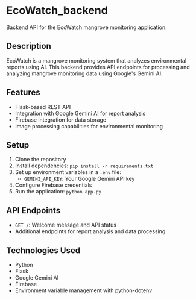 # EcoWatch_backend

Backend API for the EcoWatch mangrove monitoring application.

## Description

EcoWatch is a mangrove monitoring system that analyzes environmental reports using AI. This backend provides API endpoints for processing and analyzing mangrove monitoring data using Google's Gemini AI.

## Features

- Flask-based REST API
- Integration with Google Gemini AI for report analysis
- Firebase integration for data storage
- Image processing capabilities for environmental monitoring

## Setup

1. Clone the repository
2. Install dependencies: `pip install -r requirements.txt`
3. Set up environment variables in a `.env` file:
   - `GEMINI_API_KEY`: Your Google Gemini API key
4. Configure Firebase credentials
5. Run the application: `python app.py`

## API Endpoints

- `GET /`: Welcome message and API status
- Additional endpoints for report analysis and data processing

## Technologies Used

- Python
- Flask
- Google Gemini AI
- Firebase
- Environment variable management with python-dotenv
